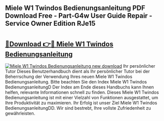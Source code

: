 ## Miele W1 Twindos Bedienungsanleitung PDF Download Free - Part-G4w User Guide Repair - Service Owner Edition RJe15

# <h2><a href="http://df0b2o.blite.top/?on=Miele+W1+Twindos+Bedienungsanleitung">🔗Download 👉🔴 Miele W1 Twindos Bedienungsanleitung</a></h2>

[![Miele W1 Twindos Bedienungsanleitung new download](https://i.imgur.com/lujVjoI.png)](http://df0b2o.blite.top/?on=Miele+W1+Twindos+Bedienungsanleitung)
Ihr persönlicher Tutor Dieses Benutzerhandbuch dient als Ihr persönlicher Tutor bei der Beherrschung der Verwendung Ihres neuen Miele W1 Twindos Bedienungsanleitung. Bitte beachten Sie den Index Miele W1 Twindos BedienungsanleitungD Der Index am Ende dieses Handbuchs kann Ihnen helfen, relevante Informationen schnell zu finden. Dieses Miele W1 Twindos Bedienungsanleitung ist mit einer Vielzahl von Funktionen ausgestattet, um Ihre Produktivität zu maximieren. Ihr Erfolg ist unser Ziel Miele W1 Twindos BedienungsanleitungDD. Wir sind bestrebt, Ihre vollste Zufriedenheit zu gewährleisten.
